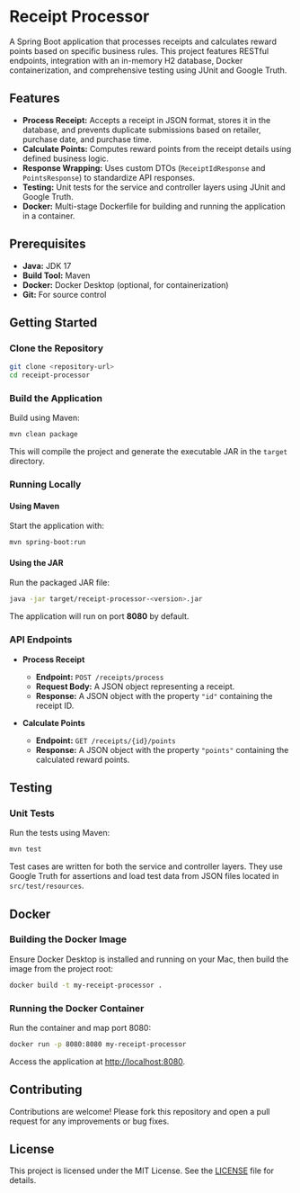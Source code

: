 # Receipt Processor

A Spring Boot application that processes receipts and calculates reward points based on specific business rules. This project features RESTful endpoints, integration with an in-memory H2 database, Docker containerization, and comprehensive testing using JUnit and Google Truth.

## Features

- **Process Receipt:** Accepts a receipt in JSON format, stores it in the database, and prevents duplicate submissions based on retailer, purchase date, and purchase time.
- **Calculate Points:** Computes reward points from the receipt details using defined business logic.
- **Response Wrapping:** Uses custom DTOs (`ReceiptIdResponse` and `PointsResponse`) to standardize API responses.
- **Testing:** Unit tests for the service and controller layers using JUnit and Google Truth.
- **Docker:** Multi-stage Dockerfile for building and running the application in a container.

## Prerequisites

- **Java:** JDK 17
- **Build Tool:** Maven
- **Docker:** Docker Desktop (optional, for containerization)
- **Git:** For source control

## Getting Started

### Clone the Repository

```bash
git clone <repository-url>
cd receipt-processor
```

### Build the Application

Build using Maven:

```bash
mvn clean package
```

This will compile the project and generate the executable JAR in the `target` directory.

### Running Locally

#### Using Maven

Start the application with:

```bash
mvn spring-boot:run
```

#### Using the JAR

Run the packaged JAR file:

```bash
java -jar target/receipt-processor-<version>.jar
```

The application will run on port **8080** by default.

### API Endpoints

- **Process Receipt**
    - **Endpoint:** `POST /receipts/process`
    - **Request Body:** A JSON object representing a receipt.
    - **Response:** A JSON object with the property `"id"` containing the receipt ID.

- **Calculate Points**
    - **Endpoint:** `GET /receipts/{id}/points`
    - **Response:** A JSON object with the property `"points"` containing the calculated reward points.

## Testing

### Unit Tests

Run the tests using Maven:

```bash
mvn test
```

Test cases are written for both the service and controller layers. They use Google Truth for assertions and load test data from JSON files located in `src/test/resources`.

## Docker

### Building the Docker Image

Ensure Docker Desktop is installed and running on your Mac, then build the image from the project root:

```bash
docker build -t my-receipt-processor .
```

### Running the Docker Container

Run the container and map port 8080:

```bash
docker run -p 8080:8080 my-receipt-processor
```

Access the application at [http://localhost:8080](http://localhost:8080).

## Contributing

Contributions are welcome! Please fork this repository and open a pull request for any improvements or bug fixes.

## License

This project is licensed under the MIT License. See the [LICENSE](LICENSE) file for details.
